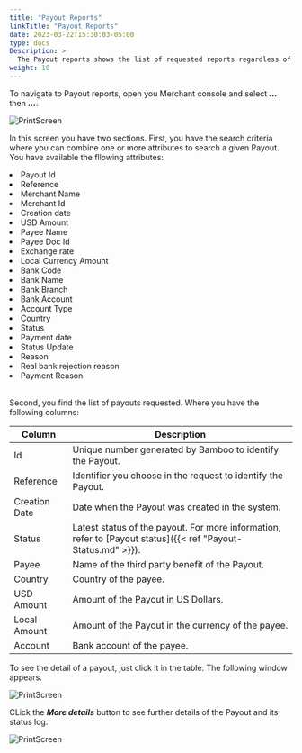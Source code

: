 ```yaml
---
title: "Payout Reports"
linkTitle: "Payout Reports"
date: 2023-03-22T15:30:03-05:00
type: docs
Description: >
  The Payout reports shows the list of requested reports regardless of their  and lets you search an specific payout.
weight: 10
---
```


To navigate to Payout reports, open you Merchant console and select ***...*** then ***...***.

![PrintScreen](/assets/Payouts/Payouts5_en.png)

In this screen you have two sections. First, you have the search criteria where you can combine one or more attributes to search a given Payout. You have available the fllowing attributes:

<div id="columns">
     <li>Payout Id</li>
     <li>Reference</li>
     <li>Merchant Name</li>
     <li>Merchant Id</li>
     <li>Creation date</li>
     <li>USD Amount</li>
     <li>Payee Name</li>
     <li>Payee Doc Id</li>
     <li>Exchange rate</li>
     <li>Local Currency Amount</li>
     <li>Bank Code</li>
     <li>Bank Name</li>
     <li>Bank Branch</li>
     <li>Bank Account</li>
     <li>Account Type</li>
     <li>Country</li>
     <li>Status</li>
     <li>Payment date</li>
     <li>Status Update</li>
     <li>Reason</li>
     <li>Real bank rejection reason</li>
     <li>Payment Reason</li>
</div>
<br>

Second, you find the list of payouts requested. Where you have the following columns:

| Column | Description |
|---|---|
| Id | Unique number generated by Bamboo to identify the Payout. |
| Reference | Identifier you choose in the request to identify the Payout. |
| Creation Date | Date when the Payout was created in the system. |
| Status | Latest status of the payout. For more information, refer to [Payout status]({{< ref "Payout-Status.md" >}}). |
| Payee | Name of the third party benefit of the Payout. |
| Country | Country of the payee. |
| USD Amount | Amount of the Payout in US Dollars. |
| Local Amount | Amount of the Payout in the currency of the payee. |
| Account | Bank account of the payee. |

To see the detail of a payout, just click it in the table. The following window appears.

![PrintScreen](/assets/Payouts/Payouts6_en.png)

CLick the _**More details**_ button to see further details of the Payout and its status log.

![PrintScreen](/assets/Payouts/Payouts7_en.png)